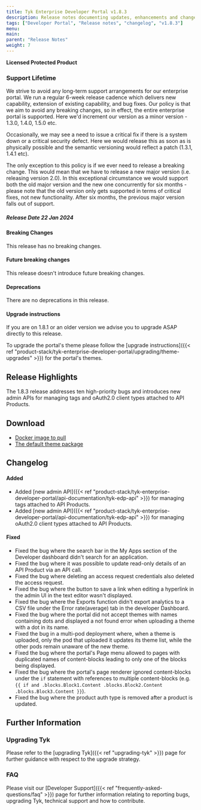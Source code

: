 ```yaml
---
title: Tyk Enterprise Developer Portal v1.8.3
description: Release notes documenting updates, enhancements and changes for Tyk Enterprise Developer Portal v1.8.3
tags: ["Developer Portal", "Release notes", "changelog", "v1.8.3"]
menu:
main:
parent: "Release Notes"
weight: 7
---
```


**Licensed Protected Product**

### Support Lifetime
We strive to avoid any long-term support arrangements for our enterprise portal. We run a regular 6-week release cadence which delivers new capability, extension of existing capability, and bug fixes. Our policy is that we aim to avoid any breaking changes, so in effect, the entire enterprise portal is supported. Here we'd increment our version as a minor version - 1.3.0, 1.4.0, 1.5.0 etc.

Occasionally, we may see a need to issue a critical fix if there is a system down or a critical security defect. Here we would release this as soon as is physically possible and the semantic versioning would reflect a patch (1.3.1, 1.4.1 etc).

The only exception to this policy is if we ever need to release a breaking change. This would mean that we have to release a new major version (i.e. releasing version 2.0). In this exceptional circumstance we would support both the old major version and the new one concurrently for six months - please note that the old version only gets supported in terms of critical fixes, not new functionality. After six months, the previous major version falls out of support.

##### Release Date 22 Jan 2024

#### Breaking Changes
This release has no breaking changes.

#### Future breaking changes
This release doesn't introduce future breaking changes.

#### Deprecations
There are no deprecations in this release.

#### Upgrade instructions
If you are on 1.8.1 or an older version we advise you to upgrade ASAP directly to this release.

To upgrade the portal's theme please follow the [upgrade instructions]({{< ref "product-stack/tyk-enterprise-developer-portal/upgrading/theme-upgrades" >}}) for the portal's themes.


## Release Highlights
The 1.8.3 release addresses ten high-priority bugs and introduces new admin APIs for managing tags and oAuth2.0 client types attached to API Products.

## Download
- [Docker image to pull](https://hub.docker.com/layers/tykio/portal/v1.8.3-rc2/images/sha256-b9c7be42ff0619341c464cb098ee85efdd8646ae019f174b4334fd005b6ada75?context=explore)
- [The default theme package](https://github.com/TykTechnologies/portal-themes/blob/main/v1.8.2/default.zip)

## Changelog
#### Added
- Added [new admin API]({{< ref "product-stack/tyk-enterprise-developer-portal/api-documentation/tyk-edp-api" >}}) for managing tags attached to API Products.
- Added [new admin API]({{< ref "product-stack/tyk-enterprise-developer-portal/api-documentation/tyk-edp-api" >}}) for managing oAuth2.0 client types attached to API Products.

#### Fixed
- Fixed the bug where the search bar in the My Apps section of the Developer dashboard didn't search for an application.
- Fixed the bug where it was possible to update read-only details of an API Product via an API call.
- Fixed the bug where deleting an access request credentials also deleted the access request.
- Fixed the bug where the button to save a link when editing a hyperlink in the admin UI in the text editor wasn't displayed.
- Fixed the bug where the Exports function didn't export analytics to a CSV file under the Error rate(average) tab in the developer Dashboard.
- Fixed the bug where the portal did not accept themes with names containing dots and displayed a not found error when uploading a theme with a dot in its name.
- Fixed the bug in a multi-pod deployment where, when a theme is uploaded, only the pod that uploaded it updates its theme list, while the other pods remain unaware of the new theme.
- Fixed the bug where the portal's Page menu allowed to pages with duplicated names of content-blocks leading to only one of the blocks being displayed.
- Fixed the bug where the portal's page renderer ignored content-blocks under the `if` statement with references to multiple content-blocks (e.g. `{{ if and .blocks.Block1.Content .blocks.Block2.Content .blocks.Block3.Content }}`).
- Fixed the bug where the product auth type is removed after a product is updated.

## Further Information

### Upgrading Tyk
Please refer to the [upgrading Tyk]({{< ref "upgrading-tyk" >}}) page for further guidance with respect to the upgrade strategy.

### FAQ
Please visit our [Developer Support]({{< ref "frequently-asked-questions/faq" >}}) page for further information relating to reporting bugs, upgrading Tyk, technical support and how to contribute.
